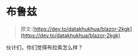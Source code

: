 # 布鲁兹

> 原文:[https://dev.to/datakhukhua/blazor-2kgk](https://dev.to/datakhukhua/blazor-2kgk)

伙计们，你们觉得布拉索怎么样？